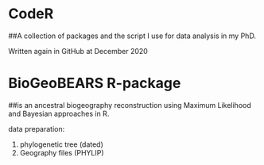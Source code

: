 # CodeR
##A collection of packages and the script I use for data analysis in my PhD.

Written again in GitHub at December 2020

# BioGeoBEARS R-package
##is an ancestral biogeography reconstruction using Maximum Likelihood and Bayesian approaches in R.

data preparation:
1. phylogenetic tree (dated)
2. Geography files (PHYLIP)
